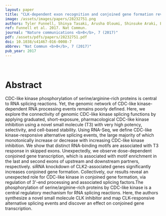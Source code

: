 ```yaml
---
layout: paper
title: "CLK-dependent exon recognition and conjoined gene formation revealed with a novel small molecule inhibitor."
image: /assets/images/papers/28232751.png
authors: Tyler Funnell, Shinya Tasaki, Arusha Oloumi, Shinsuke Araki, Esther Kong, Damian Yap, Yusuke Nakayama, Christopher S Hughes, S-W Grace Cheng, Hirokazu Tozaki, Misa Iwatani, Satoshi Sasaki, Tomohiro Ohashi, Tohru Miyazaki, Nao Morishita, Daisuke Morishita, Mari Ogasawara-Shimizu, Momoko Ohori, Shoichi Nakao, Masatoshi Karashima, Masaya Sano, Aiko Murai, Toshiyuki Nomura, Noriko Uchiyama, Tomohiro Kawamoto, Ryujiro Hara, Osamu Nakanishi, Karey Shumansky, Jamie Rosner, Adrian Wan, Steven McKinney, Gregg B Morin, Atsushi Nakanishi, Sohrab Shah, Hiroyoshi Toyoshiba, Samuel Aparicio
ref: Funnell et al. 2017. Nat Commun.
journal: "Nature communications <b>8</b>, 7 (2017)"
pdf: /assets/pdfs/papers/28232751.pdf
doi: 10.1038/s41467-016-0008-7
abbrev: "Nat Commun <b>8</b>, 7 (2017)"
pub_year: 2017
---
```


<br />
<div data-badge-popover="right" data-badge-type="donut" data-pmid="28232751" data-hide-no-mentions="true" class="altmetric-embed"></div>

# Abstract

CDC-like kinase phosphorylation of serine/arginine-rich proteins is central to RNA splicing reactions. Yet, the genomic network of CDC-like kinase-dependent RNA processing events remains poorly defined. Here, we explore the connectivity of genomic CDC-like kinase splicing functions by applying graduated, short-exposure, pharmacological CDC-like kinase inhibition using a novel small molecule (T3) with very high potency, selectivity, and cell-based stability. Using RNA-Seq, we define CDC-like kinase-responsive alternative splicing events, the large majority of which monotonically increase or decrease with increasing CDC-like kinase inhibition. We show that distinct RNA-binding motifs are associated with T3 response in skipped exons. Unexpectedly, we observe dose-dependent conjoined gene transcription, which is associated with motif enrichment in the last and second exons of upstream and downstream partners, respectively. siRNA knockdown of CLK2-associated genes significantly increases conjoined gene formation. Collectively, our results reveal an unexpected role for CDC-like kinase in conjoined gene formation, via regulation of 3'-end processing and associated splicing factors.The phosphorylation of serine/arginine-rich proteins by CDC-like kinase is a central regulatory mechanism for RNA splicing reactions. Here, the authors synthesize a novel small molecule CLK inhibitor and map CLK-responsive alternative splicing events and discover an effect on conjoined gene transcription.

